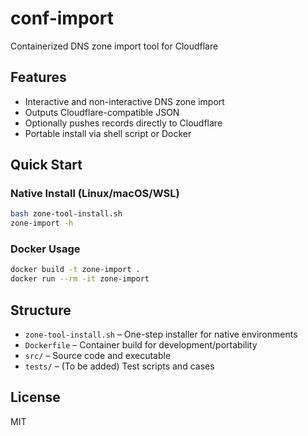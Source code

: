 # conf-import

Containerized DNS zone import tool for Cloudflare

## Features
- Interactive and non-interactive DNS zone import
- Outputs Cloudflare-compatible JSON
- Optionally pushes records directly to Cloudflare
- Portable install via shell script or Docker

## Quick Start

### Native Install (Linux/macOS/WSL)
```sh
bash zone-tool-install.sh
zone-import -h
```

### Docker Usage
```sh
docker build -t zone-import .
docker run --rm -it zone-import
```

## Structure
- `zone-tool-install.sh` – One-step installer for native environments
- `Dockerfile` – Container build for development/portability
- `src/` – Source code and executable
- `tests/` – (To be added) Test scripts and cases

## License
MIT

